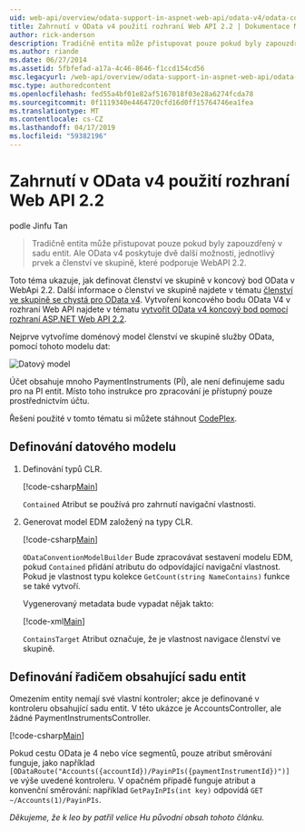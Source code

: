 ```yaml
---
uid: web-api/overview/odata-support-in-aspnet-web-api/odata-v4/odata-containment-in-web-api-22
title: Zahrnutí v OData v4 použití rozhraní Web API 2.2 | Dokumentace Microsoftu
author: rick-anderson
description: Tradičně entita může přistupovat pouze pokud byly zapouzdřený v sadu entit. Ale OData v4 poskytuje dvě další možnosti, jednotlivý prvek a Con...
ms.author: riande
ms.date: 06/27/2014
ms.assetid: 5fbfefad-a17a-4c46-8646-f1ccd154cd56
msc.legacyurl: /web-api/overview/odata-support-in-aspnet-web-api/odata-v4/odata-containment-in-web-api-22
msc.type: authoredcontent
ms.openlocfilehash: fed55a4bf01e82af5167018f03e28a6274fcda78
ms.sourcegitcommit: 0f1119340e4464720cfd16d0ff15764746ea1fea
ms.translationtype: MT
ms.contentlocale: cs-CZ
ms.lasthandoff: 04/17/2019
ms.locfileid: "59382196"
---
```

# <a name="containment-in-odata-v4-using-web-api-22"></a>Zahrnutí v OData v4 použití rozhraní Web API 2.2

podle Jinfu Tan

> Tradičně entita může přistupovat pouze pokud byly zapouzdřený v sadu entit. Ale OData v4 poskytuje dvě další možnosti, jednotlivý prvek a členství ve skupině, které podporuje WebAPI 2.2.


Toto téma ukazuje, jak definovat členství ve skupině v koncový bod OData v WebApi 2.2. Další informace o členství ve skupině najdete v tématu [členství ve skupině se chystá pro OData v4](https://blogs.msdn.com/b/odatateam/archive/2014/03/13/containment-is-coming-with-odata-v4.aspx). Vytvoření koncového bodu OData V4 v rozhraní Web API najdete v tématu [vytvořit OData v4 koncový bod pomocí rozhraní ASP.NET Web API 2.2](create-an-odata-v4-endpoint.md).

Nejprve vytvoříme doménový model členství ve skupině služby OData, pomocí tohoto modelu dat:

![Datový model](odata-containment-in-web-api-22/_static/image1.png)

Účet obsahuje mnoho PaymentInstruments (PÍ), ale není definujeme sadu pro na PI entit. Místo toho instrukce pro zpracování je přístupný pouze prostřednictvím účtu.

Řešení použité v tomto tématu si můžete stáhnout [CodePlex](https://aspnet.codeplex.com/SourceControl/latest#Samples/WebApi/OData/v4/ODataContainmentSample/).

## <a name="defining-the-data-model"></a>Definování datového modelu

1. Definování typů CLR.

    [!code-csharp[Main](odata-containment-in-web-api-22/samples/sample1.cs)]

    `Contained` Atribut se používá pro zahrnutí navigační vlastnosti.
2. Generovat model EDM založený na typy CLR.

    [!code-csharp[Main](odata-containment-in-web-api-22/samples/sample2.cs)]

    `ODataConventionModelBuilder` Bude zpracovávat sestavení modelu EDM, pokud `Contained` přidání atributu do odpovídající navigační vlastnost. Pokud je vlastnost typu kolekce `GetCount(string NameContains)` funkce se také vytvoří.

    Vygenerovaný metadata bude vypadat nějak takto:

    [!code-xml[Main](odata-containment-in-web-api-22/samples/sample3.xml?highlight=10)]

    `ContainsTarget` Atribut označuje, že je vlastnost navigace členství ve skupině.

## <a name="define-the-containing-entity-set-controller"></a>Definování řadičem obsahující sadu entit

Omezením entity nemají své vlastní kontroler; akce je definované v kontroleru obsahující sadu entit. V této ukázce je AccountsController, ale žádné PaymentInstrumentsController.

[!code-csharp[Main](odata-containment-in-web-api-22/samples/sample4.cs)]

Pokud cestu OData je 4 nebo více segmentů, pouze atribut směrování funguje, jako například `[ODataRoute("Accounts({accountId})/PayinPIs({paymentInstrumentId})")]` ve výše uvedené kontroleru. V opačném případě funguje atribut a konvenční směrování: například `GetPayInPIs(int key)` odpovídá `GET ~/Accounts(1)/PayinPIs`.

*Děkujeme, že k leo by patřil velice Hu původní obsah tohoto článku.*
